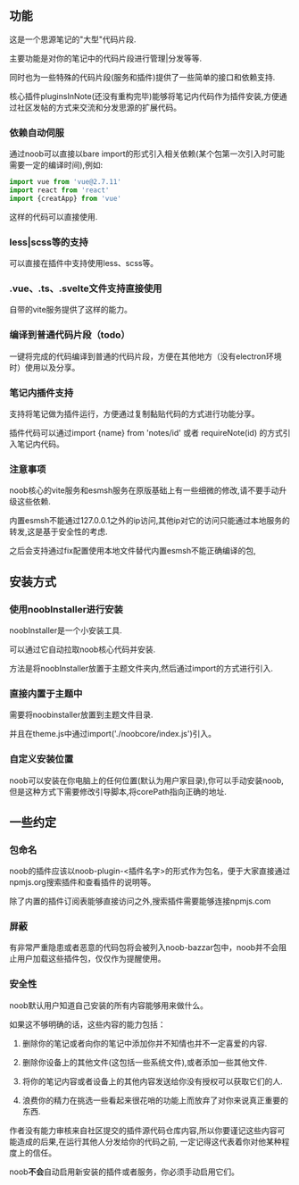 ## 功能

这是一个思源笔记的"大型"代码片段.

主要功能是对你的笔记中的代码片段进行管理|分发等等.

同时也为一些特殊的代码片段(服务和插件)提供了一些简单的接口和依赖支持.

核心插件pluginsInNote(还没有重构完毕)能够将笔记内代码作为插件安装,方便通过社区发帖的方式来交流和分发思源的扩展代码。

### 依赖自动伺服

通过noob可以直接以bare import的形式引入相关依赖(某个包第一次引入时可能需要一定的编译时间),例如:

```js
import vue from 'vue@2.7.11'
import react from 'react'
import {creatApp} from 'vue' 

```

这样的代码可以直接使用.

### less|scss等的支持

可以直接在插件中支持使用less、scss等。

### .vue、.ts、.svelte文件支持直接使用

自带的vite服务提供了这样的能力。

### 编译到普通代码片段（todo）

一键将完成的代码编译到普通的代码片段，方便在其他地方（没有electron环境时）使用以及分享。

### 笔记内插件支持

支持将笔记做为插件运行，方便通过复制黏贴代码的方式进行功能分享。

插件代码可以通过import {name} from 'notes/id' 或者 requireNote(id) 的方式引入笔记内代码。 



### 注意事项

noob核心的vite服务和esmsh服务在原版基础上有一些细微的修改,请不要手动升级这些依赖.

内置esmsh不能通过127.0.0.1之外的ip访问,其他ip对它的访问只能通过本地服务的转发,这是基于安全性的考虑.

之后会支持通过fix配置使用本地文件替代内置esmsh不能正确编译的包,

## 安装方式

### 使用noobInstaller进行安装

noobInstaller是一个小安装工具.

可以通过它自动拉取noob核心代码并安装.

方法是将noobInstaller放置于主题文件夹内,然后通过import的方式进行引入.

### 直接内置于主题中

需要将noobinstaller放置到主题文件目录.

并且在theme.js中通过import('./noobcore/index.js')引入。

### 自定义安装位置

noob可以安装在你电脑上的任何位置(默认为用户家目录),你可以手动安装noob,但是这种方式下需要修改引导脚本,将corePath指向正确的地址.

## 一些约定

### 包命名

noob的插件应该以noob-plugin-<插件名字>的形式作为包名，便于大家直接通过npmjs.org搜索插件和查看插件的说明等。

除了内置的插件订阅表能够直接访问之外,搜索插件需要能够连接npmjs.com

### 屏蔽

有非常严重隐患或者恶意的代码包将会被列入noob-bazzar包中，noob并不会阻止用户加载这些插件包，仅仅作为提醒使用。

### 安全性

noob默认用户知道自己安装的所有内容能够用来做什么。

如果这不够明确的话，这些内容的能力包括：

1. 删除你的笔记或者向你的笔记中添加你并不知情也并不一定喜爱的内容.

2. 删除你设备上的其他文件(这包括一些系统文件),或者添加一些其他文件.

3. 将你的笔记内容或者设备上的其他内容发送给你没有授权可以获取它们的人.

4. 浪费你的精力在挑选一些看起来很花哨的功能上而放弃了对你来说真正重要的东西.

作者没有能力审核来自社区提交的插件源代码仓库内容,所以你要谨记这些内容可能造成的后果,在运行其他人分发给你的代码之前, 一定记得这代表着你对他某种程度上的信任。

noob**不会**自动启用新安装的插件或者服务，你必须手动启用它们。
